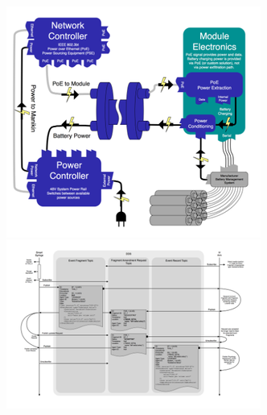 


![arch](SpecificationDocs/diagrams/Power_System_Architecture.jpg)
![frag](SpecificationDocs/diagrams/AMMEventFragmentDataFlow-SyringeExample.jpg)
